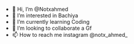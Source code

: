 - 👋 Hi, I’m @Notxahmed
- 👀 I’m interested in Bachiya
- 🌱 I’m currently learning  Coding 
- 💞️ I’m looking to collaborate a Gf
- 📫 How to reach me instagram @notx_ahmed_

<!---
Notxahmed/Notxahmed is a ✨ special ✨ repository because its `README.md` (this file) appears on your GitHub profile.
You can click the Preview link to take a look at your changes.
--->
